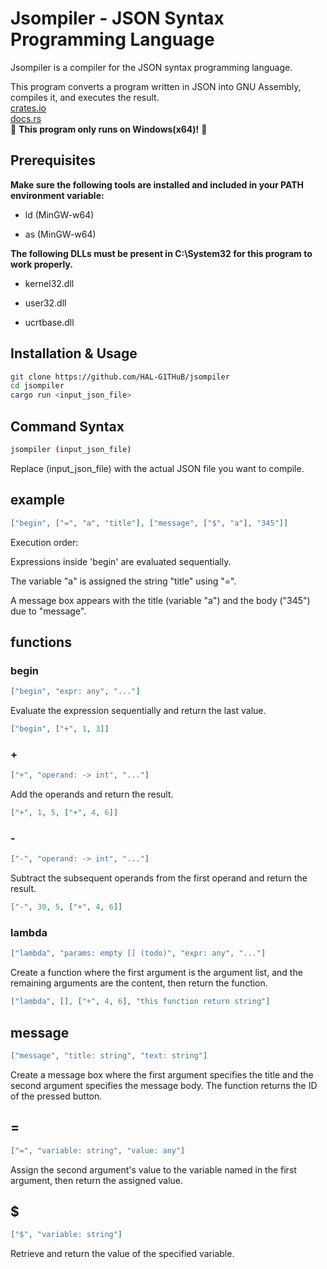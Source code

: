 # Jsompiler - JSON Syntax Programming Language

Jsompiler is a compiler for the JSON syntax programming language.

This program converts a program written in JSON into GNU Assembly, compiles it, and executes the result.  
[crates.io](https://crates.io/crates/jsompiler)  
[docs.rs](https://docs.rs/jsompiler/latest/jsompiler)  
🚨 **This program only runs on Windows(x64)!** 🚨

## Prerequisites

**Make sure the following tools are installed and included in your PATH environment variable:**

- ld (MinGW-w64)

- as (MinGW-w64)

**The following DLLs must be present in C:\System32 for this program to work properly.**

- kernel32.dll

- user32.dll

- ucrtbase.dll

## Installation & Usage

```bash
git clone https://github.com/HAL-G1THuB/jsompiler
cd jsompiler
cargo run <input_json_file>
```

## Command Syntax

```bash
jsompiler (input_json_file)
```

Replace (input_json_file) with the actual JSON file you want to compile.

## example

```json
["begin", ["=", "a", "title"], ["message", ["$", "a"], "345"]]
```

Execution order:

Expressions inside 'begin' are evaluated sequentially.

The variable "a" is assigned the string "title" using "=".

A message box appears with the title (variable "a") and the body ("345") due to "message".

## functions

### begin

```json
["begin", "expr: any", "..."]
```

Evaluate the expression sequentially and return the last value.

```json
["begin", ["+", 1, 3]]
```

### +

```json
["+", "operand: -> int", "..."]
```

Add the operands and return the result.

```json
["+", 1, 5, ["+", 4, 6]]
```

### -

```json
["-", "operand: -> int", "..."]
```

Subtract the subsequent operands from the first operand and return the result.

```json
["-", 30, 5, ["+", 4, 6]]
```

### lambda

```json
["lambda", "params: empty [] (todo)", "expr: any", "..."]
```

Create a function where the first argument is the argument list,
and the remaining arguments are the content, then return the function.

```json
["lambda", [], ["+", 4, 6], "this function return string"]
```

## message

```json
["message", "title: string", "text: string"]
```

Create a message box where the first argument specifies the title and the second argument specifies the message body.
The function returns the ID of the pressed button.

## =

```json
["=", "variable: string", "value: any"]
```

Assign the second argument's value to the variable named in the first argument, then return the assigned value.

## $

```json
["$", "variable: string"]
```

Retrieve and return the value of the specified variable.
